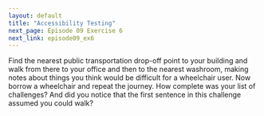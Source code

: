 ```yaml
---
layout: default
title: "Accessibility Testing"
next_page: Episode 09 Exercise 6
next_link: episode09_ex6
---
```


Find the nearest public transportation drop-off point to your building
and walk from there to your office and then to the nearest washroom,
making notes about things you think would be difficult for a wheelchair user.
Now borrow a wheelchair and repeat the journey.
How complete was your list of challenges?
And did you notice that the first sentence in this challenge
assumed you could walk?
